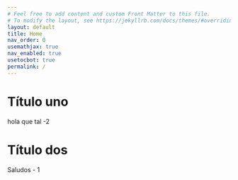 ```yaml
---
# Feel free to add content and custom Front Matter to this file.
# To modify the layout, see https://jekyllrb.com/docs/themes/#overriding-theme-defaults
layout: default
title: Home
nav_order: 0
usemathjax: true
nav_enabled: true
usetocbot: true
permalink: /
---
```


# Título uno

hola que tal -2

# Título dos

Saludos - 1